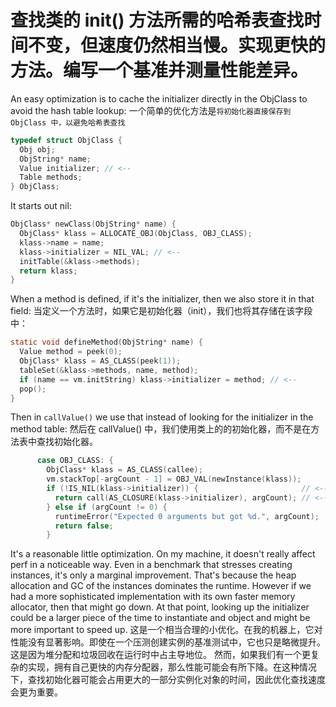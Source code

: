 # 查找类的 init() 方法所需的哈希表查找时间不变，但速度仍然相当慢。实现更快的方法。编写一个基准并测量性能差异。

An easy optimization is to cache the initializer directly in the ObjClass to avoid the hash table lookup:
一个简单的优化方法是`将初始化器直接保存到 ObjClass 中，以避免哈希表查找`

```c
typedef struct ObjClass {
  Obj obj;
  ObjString* name;
  Value initializer; // <--
  Table methods;
} ObjClass;
```

It starts out nil:

```c
ObjClass* newClass(ObjString* name) {
  ObjClass* klass = ALLOCATE_OBJ(ObjClass, OBJ_CLASS);
  klass->name = name;
  klass->initializer = NIL_VAL; // <--
  initTable(&klass->methods);
  return klass;
}
```

When a method is defined, if it's the initializer, then we also store it in that field:
当定义一个方法时，如果它是初始化器（init），我们也将其存储在该字段中：

```c
static void defineMethod(ObjString* name) {
  Value method = peek(0);
  ObjClass* klass = AS_CLASS(peek(1));
  tableSet(&klass->methods, name, method);
  if (name == vm.initString) klass->initializer = method; // <--
  pop();
}
```

Then in `callValue()` we use that instead of looking for the initializer in the method table:
然后在 callValue() 中，我们使用类上的的初始化器，而不是在方法表中查找初始化器。

```c
      case OBJ_CLASS: {
        ObjClass* klass = AS_CLASS(callee);
        vm.stackTop[-argCount - 1] = OBJ_VAL(newInstance(klass));
        if (!IS_NIL(klass->initializer)) {                       // <--
          return call(AS_CLOSURE(klass->initializer), argCount); // <--
        } else if (argCount != 0) {
          runtimeError("Expected 0 arguments but got %d.", argCount);
          return false;
        }
```

It's a reasonable little optimization. On my machine, it doesn't really affect perf in a noticeable way. Even in a benchmark that stresses creating instances, it's only a marginal improvement. That's because the heap allocation and GC of the instances dominates the runtime.
However if we had a more sophisticated implementation with its own faster memory allocator, then that might go down. At that point, looking up the initializer could be a larger piece of the time to instantiate and object and might be more important to speed up.
这是一个相当合理的小优化。在我的机器上，它对性能没有显著影响。即使在一个压测创建实例的基准测试中，它也只是略微提升。这是因为堆分配和垃圾回收在运行时中占主导地位。
然而，如果我们有一个更复杂的实现，拥有自己更快的内存分配器，那么性能可能会有所下降。在这种情况下，查找初始化器可能会占用更大的一部分实例化对象的时间，因此优化查找速度会更为重要。
